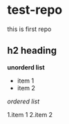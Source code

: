 # test-repo
this is first repo
## h2 heading

**unorderd list**
* item 1
* item 2

*ordered list*

1.item 1
2.item 2
